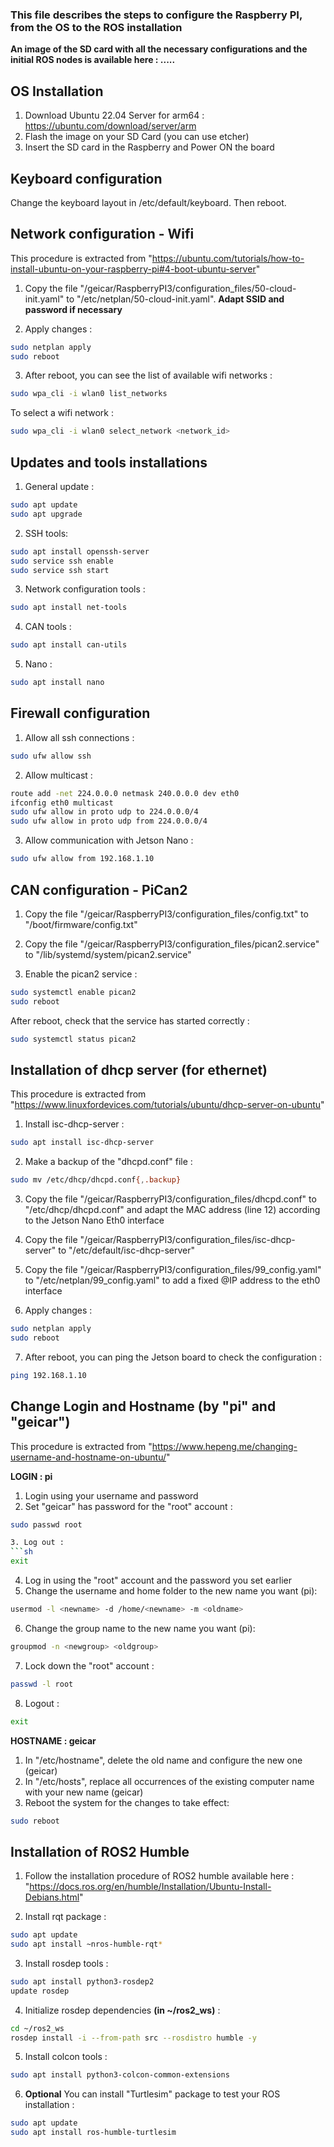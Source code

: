 ### This file describes the steps to configure the Raspberry PI, from the OS to the ROS installation

**An image of the SD card with all the necessary configurations and the initial ROS nodes is available here : .....**



## OS Installation
1. Download Ubuntu 22.04 Server for arm64 : https://ubuntu.com/download/server/arm
2. Flash the image on your SD Card (you can use etcher)
3. Insert the SD card in the Raspberry and Power ON the board

## Keyboard configuration
Change the keyboard layout in /etc/default/keyboard. Then reboot.

## Network configuration - Wifi
This procedure is extracted from "https://ubuntu.com/tutorials/how-to-install-ubuntu-on-your-raspberry-pi#4-boot-ubuntu-server"

1. Copy the file "/geicar/RaspberryPI3/configuration_files/50-cloud-init.yaml" to "/etc/netplan/50-cloud-init.yaml". **Adapt SSID and password if necessary**

2. Apply changes :
```sh
sudo netplan apply
sudo reboot
```
3. After reboot, you can see the list of available wifi networks : 
```sh
sudo wpa_cli -i wlan0 list_networks
```
To select a wifi network : 
```sh
sudo wpa_cli -i wlan0 select_network <network_id>
```

## Updates and tools installations
1. General update :
```sh
sudo apt update
sudo apt upgrade
```

2. SSH tools:
```sh
sudo apt install openssh-server
sudo service ssh enable
sudo service ssh start
```

3. Network configuration tools :
```sh
sudo apt install net-tools
```

4. CAN tools :
```sh
sudo apt install can-utils
```

5. Nano :
```sh
sudo apt install nano
```

## Firewall configuration
1. Allow all ssh connections :
```sh
sudo ufw allow ssh
```

2. Allow multicast :
```sh
route add -net 224.0.0.0 netmask 240.0.0.0 dev eth0
ifconfig eth0 multicast
sudo ufw allow in proto udp to 224.0.0.0/4
sudo ufw allow in proto udp from 224.0.0.0/4
```

3. Allow communication with Jetson Nano :
```sh
sudo ufw allow from 192.168.1.10
```

## CAN configuration - PiCan2

1. Copy the file "/geicar/RaspberryPI3/configuration_files/config.txt" to "/boot/firmware/config.txt"

2. Copy the file "/geicar/RaspberryPI3/configuration_files/pican2.service" to "/lib/systemd/system/pican2.service"

3. Enable the pican2 service :
```sh
sudo systemctl enable pican2
sudo reboot
```
After reboot, check that the service has started correctly :
```sh
sudo systemctl status pican2
```

## Installation of dhcp server (for ethernet)
This procedure is extracted from "https://www.linuxfordevices.com/tutorials/ubuntu/dhcp-server-on-ubuntu"

1. Install isc-dhcp-server :
```sh
sudo apt install isc-dhcp-server
```
2. Make a backup of the "dhcpd.conf" file :
```sh
sudo mv /etc/dhcp/dhcpd.conf{,.backup}
```
3. Copy the file "/geicar/RaspberryPI3/configuration_files/dhcpd.conf" to "/etc/dhcp/dhcpd.conf" and adapt the MAC address (line 12) according to the Jetson Nano Eth0 interface 

4. Copy the file "/geicar/RaspberryPI3/configuration_files/isc-dhcp-server" to "/etc/default/isc-dhcp-server"

5. Copy the file "/geicar/RaspberryPI3/configuration_files/99_config.yaml" to "/etc/netplan/99_config.yaml" to add a fixed @IP address to the eth0 interface
 
6. Apply changes :
```sh
sudo netplan apply
sudo reboot
```

7. After reboot, you can ping the Jetson board to check the configuration :
```sh
ping 192.168.1.10
```

## Change Login and Hostname (by "pi" and "geicar")
This procedure is extracted from "https://www.hepeng.me/changing-username-and-hostname-on-ubuntu/"

**LOGIN : pi**
1. Login using your username and password
2. Set "geicar" has password for the "root" account :
```sh
sudo passwd root 

3. Log out :
```sh
exit
```

4. Log in using the "root" account and the password you set earlier
5. Change the username and home folder to the new name you want (pi):
```sh
usermod -l <newname> -d /home/<newname> -m <oldname>
```
6. Change the group name to the new name you want (pi):
```sh
groupmod -n <newgroup> <oldgroup> 
```
7. Lock down the "root" account :
```sh
passwd -l root
```
8. Logout :
```sh
exit
```

**HOSTNAME : geicar**

1. In "/etc/hostname", delete the old name and configure the new one (geicar)
2. In "/etc/hosts", replace all occurrences of the existing computer name with your new name (geicar)
3. Reboot the system for the changes to take effect:
```sh
sudo reboot
```


## Installation of ROS2 Humble
1. Follow the installation procedure of ROS2 humble available here : "https://docs.ros.org/en/humble/Installation/Ubuntu-Install-Debians.html"

2. Install rqt package :
```sh
sudo apt update
sudo apt install ~nros-humble-rqt*
```
3. Install rosdep tools :
```sh
sudo apt install python3-rosdep2
update rosdep
```

4. Initialize rosdep dependencies **(in ~/ros2_ws)** :
```sh
cd ~/ros2_ws
rosdep install -i --from-path src --rosdistro humble -y
```

5. Install colcon tools :
```sh
sudo apt install python3-colcon-common-extensions
```

6. **Optional** You can install "Turtlesim" package to test your ROS installation :
```sh
sudo apt update
sudo apt install ros-humble-turtlesim
```
